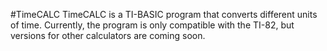 #TimeCALC
TimeCALC is a TI-BASIC program that converts different units of time. Currently, the program is only compatible with the TI-82, but versions for other calculators are coming soon.